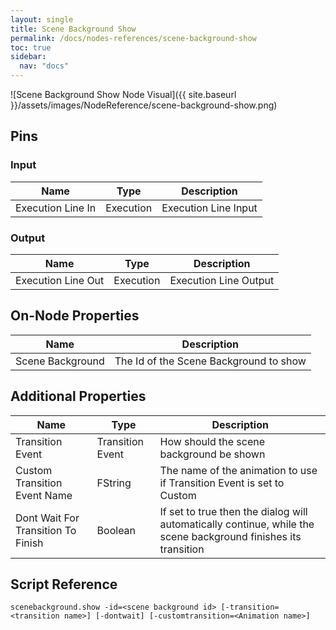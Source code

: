 ```yaml
---
layout: single
title: Scene Background Show
permalink: /docs/nodes-references/scene-background-show
toc: true
sidebar:
  nav: "docs"
---
```



![Scene Background Show Node Visual]({{ site.baseurl }}/assets/images/NodeReference/scene-background-show.png)

## Pins

### Input

| Name | Type | Description |
| --- | --- | --- |
| Execution Line In | Execution | Execution Line Input |

### Output

| Name | Type | Description |
| --- | --- | --- |
| Execution Line Out | Execution | Execution Line Output |

## On-Node Properties

| Name | Description |
| --- | --- |
| Scene Background | The Id of the Scene Background to show |

## Additional Properties

| Name | Type | Description |
| --- | --- | --- |
| Transition Event | Transition Event | How should the scene background be shown |
| Custom Transition Event Name | FString | The name of the animation to use if Transition Event is set to Custom |
| Dont Wait For Transition To Finish | Boolean | If set to true then the dialog will automatically continue, while the scene background finishes its transition |

## Script Reference
```
scenebackground.show -id=<scene background id> [-transition=<transition name>] [-dontwait] [-customtransition=<Animation name>]
```